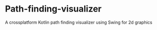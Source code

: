 # Path-finding-visualizer
A crossplatform Kotlin path finding visualizer using Swing for 2d graphics
